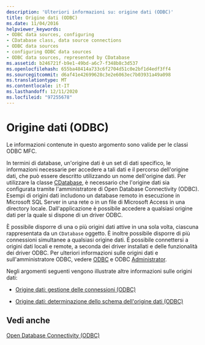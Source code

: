 ```yaml
---
description: 'Ulteriori informazioni su: origine dati (ODBC)'
title: Origine dati (ODBC)
ms.date: 11/04/2016
helpviewer_keywords:
- ODBC data sources, configuring
- CDatabase class, data source connections
- ODBC data sources
- configuring ODBC data sources
- ODBC data sources, represented by CDatabase
ms.assetid: b246721f-b9e1-49bd-a6c7-f348b8c3d537
ms.openlocfilehash: 655ba48414a733c6f2704d51c0e2bf1d4edf3ff4
ms.sourcegitcommit: d6af41e42699628c3e2e6063ec7b03931a49a098
ms.translationtype: MT
ms.contentlocale: it-IT
ms.lasthandoff: 12/11/2020
ms.locfileid: "97255678"
---
```

# <a name="data-source-odbc"></a>Origine dati (ODBC)

Le informazioni contenute in questo argomento sono valide per le classi ODBC MFC.

In termini di database, un'origine dati è un set di dati specifico, le informazioni necessarie per accedere a tali dati e il percorso dell'origine dati, che può essere descritto utilizzando un nome dell'origine dati. Per utilizzare la classe [CDatabase](../../mfc/reference/cdatabase-class.md), è necessario che l'origine dati sia configurata tramite l'amministratore di Open Database Connectivity (ODBC). Esempi di origini dati includono un database remoto in esecuzione in Microsoft SQL Server in una rete o in un file di Microsoft Access in una directory locale. Dall'applicazione è possibile accedere a qualsiasi origine dati per la quale si dispone di un driver ODBC.

È possibile disporre di una o più origini dati attive in una sola volta, ciascuna rappresentata da un `CDatabase` oggetto. È inoltre possibile disporre di più connessioni simultanee a qualsiasi origine dati. È possibile connettersi a origini dati locali e remote, a seconda dei driver installati e delle funzionalità dei driver ODBC. Per ulteriori informazioni sulle origini dati e sull'amministratore ODBC, vedere [ODBC](../../data/odbc/odbc-basics.md) e ODBC [Administrator](../../data/odbc/odbc-administrator.md).

Negli argomenti seguenti vengono illustrate altre informazioni sulle origini dati:

- [Origine dati: gestione delle connessioni (ODBC)](../../data/odbc/data-source-managing-connections-odbc.md)

- [Origine dati: determinazione dello schema dell'origine dati (ODBC)](../../data/odbc/data-source-determining-the-schema-of-the-data-source-odbc.md)

## <a name="see-also"></a>Vedi anche

[Open Database Connectivity (ODBC)](../../data/odbc/open-database-connectivity-odbc.md)

